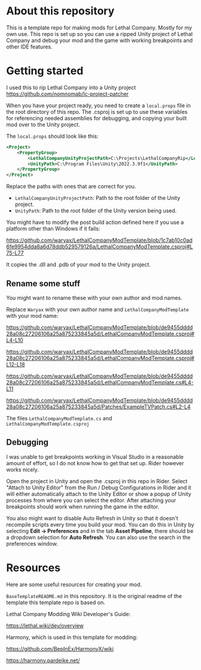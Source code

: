 # About this repository

This is a template repo for making mods for Lethal Company. Mostly for my own use. This repo is set up so you can use a ripped Unity project of Lethal Company and debug your mod and the game with working breakpoints and other IDE features.

# Getting started

I used this to rip Lethal Company into a Unity project https://github.com/nomnomab/lc-project-patcher

When you have your project ready, you need to create a `local.props` file in the root directory of this repo. The .csproj is set up to use these variables for referencing needed assemblies for debugging, and copying your built mod over to the Unity project.

The `local.props` should look like this:

```xml
<Project>
    <PropertyGroup>
        <LethalCompanyUnityProjectPath>C:\Projects\LethalCompanyRip</LethalCompanyUnityProjectPath>
        <UnityPath>C:\Program Files\Unity\2022.3.9f1</UnityPath>
    </PropertyGroup>
</Project>
```

Replace the paths with ones that are correct for you.

- `LethalCompanyUnityProjectPath`: Path to the root folder of the Unity project.
- `UnityPath`: Path to the root folder of the Unity version being used.

You might have to modify the post build action defined here if you use a platform other than Windows if it fails:

https://github.com/waryax/LethalCompanyModTemplate/blob/1c7ab10c0ad6fe9954dda8a6d78ddb529579126a/LethalCompanyModTemplate.csproj#L75-L77

It copies the .dll and .pdb of your mod to the Unity project.

## Rename some stuff

You might want to rename these with your own author and mod names.

Replace `Waryax` with your own author name and `LethalCompanyModTemplate` with your mod name:

https://github.com/waryax/LethalCompanyModTemplate/blob/de9455dddd28a08c27206106a25a875233845a5d/LethalCompanyModTemplate.csproj#L4-L10

https://github.com/waryax/LethalCompanyModTemplate/blob/de9455dddd28a08c27206106a25a875233845a5d/LethalCompanyModTemplate.csproj#L12-L18

https://github.com/waryax/LethalCompanyModTemplate/blob/de9455dddd28a08c27206106a25a875233845a5d/LethalCompanyModTemplate.cs#L4-L11

https://github.com/waryax/LethalCompanyModTemplate/blob/de9455dddd28a08c27206106a25a875233845a5d/Patches/ExampleTVPatch.cs#L2-L4

The files `LethalCompanyModTemplate.cs` and `LethalCompanyModTemplate.csproj`

## Debugging

I was unable to get breakpoints working in Visual Studio in a reasonable amount of effort, so I do not know how to get that set up. Rider however works nicely.

Open the project in Unity and open the .csproj in this repo in Rider. Select "Attach to Unity Editor" from the Run / Debug Configurations in Rider and it will either automatically attach to the Unity Editor or show a popup of Unity processes from where you can select the editor. After attaching your breakpoints should work when running the game in the editor.

You also might want to disable Auto Refresh in Unity so that it doesn't recompile scripts every time you build your mod. You can do this in Unity by selecting **Edit -> Preferences** and in the tab **Asset Pipeline**, there should be a dropdown selection for **Auto Refresh**. You can also use the search in the preferences window.

# Resources

Here are some useful resources for creating your mod.

`BaseTemplateREADME.md` in this repository. It is the original readme of the template this template repo is based on.

Lethal Company Modding Wiki Developer's Guide:

https://lethal.wiki/dev/overview

Harmony, which is used in this template for modding:

https://github.com/BepInEx/HarmonyX/wiki

https://harmony.pardeike.net/
